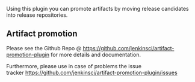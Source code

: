 Using this plugin you can promote artifacts by moving release candidates
into release repositories.

## Artifact promotion 

Please see the Github Repo
@ <https://github.com/jenkinsci/artifact-promotion-plugin> for more
details and documentation.

Furthermore, please use in case of problems the issue
tracker <https://github.com/jenkinsci/artifact-promotion-plugin/issues> 

 

 
